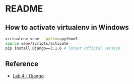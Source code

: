 # README

## How to activate virtualenv in Windows

```bash
virtualenv venv --python=python3
source venv/Scripts/activate
pip install Django==3.1.6 # latest official version
```

## Reference

- [Lab 4 - Django](https://uofa-cmput404.github.io/lab-4-django.html)
